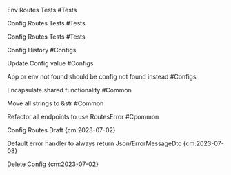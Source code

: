 Env Routes Tests #Tests

Config Routes Tests #Tests

Config Routes Tests #Tests

Config History #Configs

Update Config value #Configs

App or env not found should be config not found instead #Configs

Encapsulate shared functionality #Common

Move all strings to &str #Common

Refactor all endpoints to use RoutesError #Cpommon

Config Routes Draft {cm:2023-07-02}

Default error handler to always return Json/ErrorMessageDto {cm:2023-07-08}

Delete Config {cm:2023-07-02}
